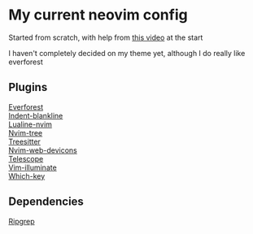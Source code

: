 # My current neovim config
Started from scratch, with help from [this video](https://www.youtube.com/watch?v=ZjMzBd1Dqz8&t=5046s) at the start  

I haven't completely decided on my theme yet, although I do really like everforest  

## Plugins
[Everforest](https://github.com/sainnhe/everfores)  
[Indent-blankline](https://github.com/lukas-reineke/indent-blankline.nvim)  
[Lualine-nvim](https://github.com/nvim-lualine/lualine.nvim)  
[Nvim-tree](https://github.com/nvim-tree/nvim-tree.lua)  
[Treesitter](https://github.com/nvim-treesitter/nvim-treesitter)  
[Nvim-web-devicons](https://github.com/nvim-tree/nvim-web-devicons)  
[Telescope](https://github.com/nvim-telescope/telescope.nvim)  
[Vim-illuminate](https://github.com/RRethy/vim-illuminate)  
[Which-key](https://github.com/folke/which-key.nvim)  

## Dependencies
[Ripgrep](https://github.com/BurntSushi/ripgrep)  
